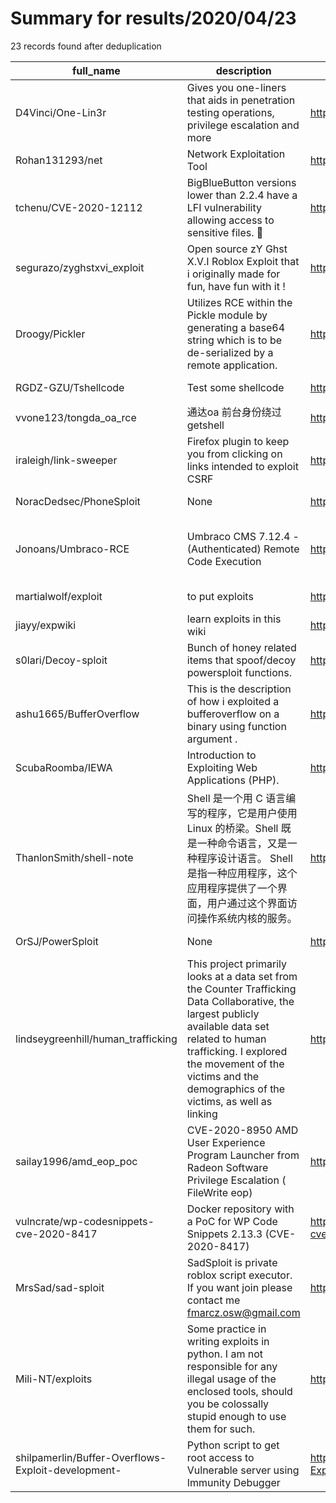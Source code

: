 
# Summary for results/2020/04/23
    
23 records found after deduplication

| full_name | description | html_url | matched_list | matched_count | pushed_at | size | stargazers_count | language | forks_count | vul_ids |
|----------------------------------------------------|------------------------------------------------------------------------------------------------------------------------------------------------------------------------------------------------------------------------------------------------------------------|-----------------------------------------------------------------------|--------------------------------------------------------|-----------------|---------------------------|--------|--------------------|------------|---------------|--------------------|
| D4Vinci/One-Lin3r | Gives you one-liners that aids in penetration testing operations, privilege escalation and more | https://github.com/D4Vinci/One-Lin3r | ['metasploit module OR payload'] | 1 | 2020-04-23 22:25:39+00:00 | 2267 | 1332 | Python | 277 | [] |
| Rohan131293/net | Network Exploitation Tool | https://github.com/Rohan131293/net | ['exploit'] | 1 | 2020-04-23 08:21:29+00:00 | 21 | 0 | Python | 0 | [] |
| tchenu/CVE-2020-12112 | BigBlueButton versions lower than 2.2.4 have a LFI vulnerability allowing access to sensitive files. 🚨 | https://github.com/tchenu/CVE-2020-12112 | ['cve-2'] | 1 | 2020-04-23 19:01:22+00:00 | 51 | 14 | | 0 | ['CVE-2020-12112'] |
| segurazo/zyghstxvi_exploit | Open source zY Ghst X.V.I Roblox Exploit that i originally made for fun, have fun with it ! | https://github.com/segurazo/zyghstxvi_exploit | ['exploit'] | 1 | 2020-04-23 18:22:53+00:00 | 27771 | 0 | | 0 | [] |
| Droogy/Pickler | Utilizes RCE within the Pickle module by generating a base64 string which is to be de-serialized by a remote application. | https://github.com/Droogy/Pickler | ['rce'] | 1 | 2020-04-23 15:56:15+00:00 | 1 | 0 | Python | 0 | [] |
| RGDZ-GZU/Tshellcode | Test some shellcode | https://github.com/RGDZ-GZU/Tshellcode | ['shellcode'] | 1 | 2020-04-23 10:02:46+00:00 | 0 | 0 | nan | 0 | [] |
| vvone123/tongda_oa_rce | 通达oa 前台身份绕过 getshell | https://github.com/vvone123/tongda_oa_rce | ['rce'] | 1 | 2020-04-23 01:35:14+00:00 | 24 | 0 | | 0 | [] |
| iraleigh/link-sweeper | Firefox plugin to keep you from clicking on links intended to exploit CSRF | https://github.com/iraleigh/link-sweeper | ['exploit'] | 1 | 2020-04-23 00:58:43+00:00 | 15 | 0 | | 0 | [] |
| NoracDedsec/PhoneSploit | None | https://github.com/NoracDedsec/PhoneSploit | ['sploit'] | 1 | 2020-04-23 01:45:58+00:00 | 9837 | 1 | Python | 0 | [] |
| Jonoans/Umbraco-RCE | Umbraco CMS 7.12.4 - (Authenticated) Remote Code Execution | https://github.com/Jonoans/Umbraco-RCE | ['exploit', 'rce', 'rce poc', 'remote code execution'] | 4 | 2020-04-23 15:39:19+00:00 | 17 | 2 | Python | 1 | [] |
| martialwolf/exploit | to put exploits | https://github.com/martialwolf/exploit | ['exploit'] | 1 | 2020-04-23 17:45:54+00:00 | 29 | 0 | C | 0 | [] |
| jiayy/expwiki | learn exploits in this wiki | https://github.com/jiayy/expwiki | ['exploit'] | 1 | 2020-04-23 02:44:10+00:00 | 1640 | 2 | | 0 | [] |
| s0lari/Decoy-sploit | Bunch of honey related items that spoof/decoy powersploit functions. | https://github.com/s0lari/Decoy-sploit | ['sploit'] | 1 | 2020-04-23 06:58:27+00:00 | 106 | 14 | | 0 | [] |
| ashu1665/BufferOverflow | This is the description of how i exploited a bufferoverflow on a binary using function argument . | https://github.com/ashu1665/BufferOverflow | ['exploit'] | 1 | 2020-04-23 19:56:35+00:00 | 4645 | 0 | | 0 | [] |
| ScubaRoomba/IEWA | Introduction to Exploiting Web Applications (PHP). | https://github.com/ScubaRoomba/IEWA | ['exploit'] | 1 | 2020-04-23 23:52:38+00:00 | 9364 | 0 | PHP | 0 | [] |
| ThanlonSmith/shell-note | Shell 是一个用 C 语言编写的程序，它是用户使用 Linux 的桥梁。Shell 既是一种命令语言，又是一种程序设计语言。 Shell 是指一种应用程序，这个应用程序提供了一个界面，用户通过这个界面访问操作系统内核的服务。 | https://github.com/ThanlonSmith/shell-note | ['shellcode'] | 1 | 2020-04-23 11:11:02+00:00 | 50 | 1 | nan | 0 | [] |
| OrSJ/PowerSploit | None | https://github.com/OrSJ/PowerSploit | ['sploit'] | 1 | 2020-04-23 08:13:49+00:00 | 5838 | 0 | PowerShell | 0 | [] |
| lindseygreenhill/human_trafficking | This project primarily looks at a data set from the Counter Trafficking Data Collaborative, the largest publicly available data set related to human trafficking. I explored the movement of the victims and the demographics of the victims, as well as linking | https://github.com/lindseygreenhill/human_trafficking | ['exploit'] | 1 | 2020-04-23 16:47:07+00:00 | 7177 | 0 | HTML | 1 | [] |
| sailay1996/amd_eop_poc | CVE-2020-8950 AMD User Experience Program Launcher from Radeon Software Privilege Escalation ( FileWrite eop) | https://github.com/sailay1996/amd_eop_poc | ['cve poc'] | 1 | 2020-04-23 07:01:59+00:00 | 579 | 27 | Batchfile | 5 | ['CVE-2020-8950'] |
| vulncrate/wp-codesnippets-cve-2020-8417 | Docker repository with a PoC for WP Code Snippets 2.13.3 (CVE-2020-8417) | https://github.com/vulncrate/wp-codesnippets-cve-2020-8417 | ['cve poc', 'cve-2', 'vulnerability poc'] | 3 | 2020-04-23 03:28:14+00:00 | 1834 | 4 | PHP | 0 | ['CVE-2020-8417'] |
| MrsSad/sad-sploit | SadSploit is private roblox script executor. If you want join please contact me fmarcz.osw@gmail.com | https://github.com/MrsSad/sad-sploit | ['sploit'] | 1 | 2020-04-23 22:52:02+00:00 | 121 | 0 | C# | 0 | [] |
| Mili-NT/exploits | Some practice in writing exploits in python. I am not responsible for any illegal usage of the enclosed tools, should you be colossally stupid enough to use them for such. | https://github.com/Mili-NT/exploits | ['exploit'] | 1 | 2020-04-23 14:52:13+00:00 | 50 | 0 | Python | 1 | [] |
| shilpamerlin/Buffer-Overflows-Exploit-development- | Python script to get root access to Vulnerable server using Immunity Debugger | https://github.com/shilpamerlin/Buffer-Overflows-Exploit-development- | ['exploit'] | 1 | 2020-04-23 22:16:07+00:00 | 1 | 0 | Python | 0 | [] |
